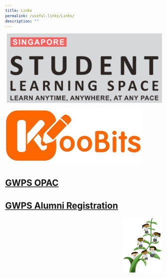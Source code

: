 ```yaml
---
title: Links
permalink: /useful-links/Links/
description: ""
---
```

[![](/images/SLS-Logo.png)]((https://vle.learning.moe.edu.sg/login))

[![](/images/KOOBITS.jpg)](https://problemsums.koobits.com/)

# [GWPS OPAC](https://schoolibrary.moe.edu.sg/greenwoodpri)
	
# [GWPS Alumni Registration](https://go.gov.sg/greenwoodalumni)


<img src="/images/Small%20logo/gwps%20children%20(1).png" 
     style="width:25%;float:right">